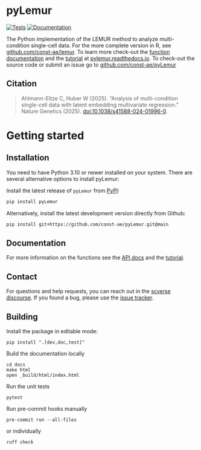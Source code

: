 # pyLemur

[![Tests][badge-tests]][link-tests]
[![Documentation][badge-docs]][link-docs]

[badge-tests]: https://img.shields.io/github/actions/workflow/status/const-ae/pyLemur/test.yaml?branch=main
[link-tests]: https://github.com/const-ae/pyLemur/actions/workflows/test.yaml
[link-docs]: https://pyLemur.readthedocs.io
[badge-docs]: http://readthedocs.org/projects/pylemur/badge

The Python implementation of the LEMUR method to analyze multi-condition single-cell data. For the more complete version in R, see [github.com/const-ae/lemur](https://github.com/const-ae/lemur). To learn more check-out the [function documentation](https://pylemur.readthedocs.io/page/api.html) and the [tutorial](https://pylemur.readthedocs.io/page/notebooks/Tutorial.html) at [pylemur.readthedocs.io](https://pylemur.readthedocs.io). To check-out the source code or submit an issue go to [github.com/const-ae/pyLemur](https://github.com/const-ae/pyLemur)

## Citation

> Ahlmann-Eltze C, Huber W (2025).
> “Analysis of multi-condition single-cell data with latent embedding multivariate regression.” Nature Genetics (2025).
> [doi:10.1038/s41588-024-01996-0](https://doi.org/10.1038/s41588-024-01996-0).

# Getting started

## Installation

You need to have Python 3.10 or newer installed on your system.
There are several alternative options to install pyLemur:

Install the latest release of `pyLemur` from [PyPI](https://pypi.org/project/pyLemur/):

```bash
pip install pyLemur
```

Alternatively, install the latest development version directly from Github:

```bash
pip install git+https://github.com/const-ae/pyLemur.git@main
```

## Documentation

For more information on the functions see the [API docs](https://pyLemur.readthedocs.io/page/api.html) and the [tutorial](https://pylemur.readthedocs.io/page/notebooks/Tutorial.html).

## Contact

For questions and help requests, you can reach out in the [scverse discourse][scverse-discourse].
If you found a bug, please use the [issue tracker][issue-tracker].

[scverse-discourse]: https://discourse.scverse.org/
[issue-tracker]: https://github.com/const-ae/pyLemur/issues

## Building

Install the package in editable mode:

```
pip install ".[dev,doc,test]"
```

Build the documentation locally

```
cd docs
make html
open _build/html/index.html
```

Run the unit tests

```
pytest
```

Run pre-commit hooks manually

```
pre-commit run --all-files
```

or individually

```
ruff check
```
